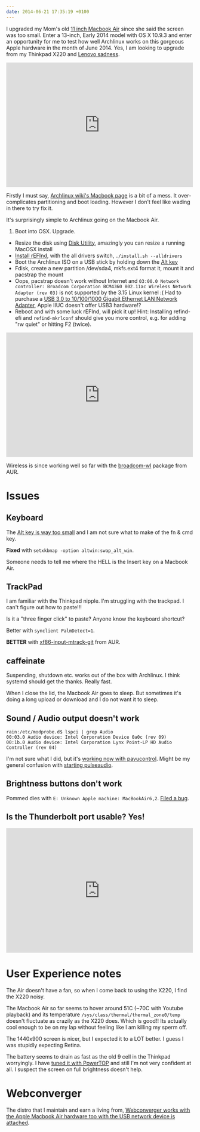 ```yaml
---
date: 2014-06-21 17:35:19 +0100
---
```


I upgraded my Mom's old [11 inch Macbook
Air](http://cgi.ebay.co.uk/ws/eBayISAPI.dll?ViewItem&item=221470328889) since
she said the screen was too small. Enter a 13-inch, Early 2014 model with OS X
10.9.3 and enter an opportunity for me to test how well Archlinux works on this
gorgeous Apple hardware in the month of June 2014. Yes, I am looking to upgrade
from my Thinkpad X220 and [Lenovo sadness](http://www.reddit.com/r/thinkpad).

<iframe src="https://www.flickr.com/photos/hendry/14287478567/player/" width="500" height="334" frameborder="0" allowfullscreen webkitallowfullscreen mozallowfullscreen oallowfullscreen msallowfullscreen></iframe>

Firstly I must say, [Archlinux wiki's Macbook
page](https://wiki.archlinux.org/index.php/MacBook) is a bit of a mess. It
over-complicates partitioning and boot loading. However I don't feel like
wading in there to try fix it.

It's surprisingly simple to Archlinux going on the Macbook Air.

1. Boot into OSX. Upgrade.
* Resize the disk using [Disk Utility](http://s.natalian.org/2014-06-21/DiskUtil.png), amazingly you can resize a running MacOSX install
* [Install rEFInd](http://s.natalian.org/2014-06-21/rEFInd.png), with the all drivers switch, `./install.sh --alldrivers`
* Boot the Archlinux ISO on a USB stick by holding down the [Alt key](https://www.flickr.com/photos/hendry/14287300829/)
* Fdisk, create a new partition /dev/sda4, mkfs.ext4 format it, mount it and pacstrap the mount
* Oops, pacstrap doesn't work without Internet and `03:00.0 Network controller: Broadcom Corporation BCM4360 802.11ac Wireless Network Adapter (rev 03)` is not supported by the 3.15 Linux kernel :( Had to purchase a [USB 3.0 to 10/100/1000 Gigabit Ethernet LAN Network Adapter](http://www.amazon.co.uk/gp/product/B00DNU8Y20/), Apple IIUC doesn't offer USB3 hardware!?
* Reboot and with some luck rEFInd, will pick it up! Hint: Installing refind-efi and `refind-mkrlconf` should give you more control, e.g. for adding "rw quiet" or hitting F2 (twice).

<iframe src="https://www.flickr.com/photos/hendry/14287303290/in/photostream/player/" width="500" height="334" frameborder="0" allowfullscreen webkitallowfullscreen mozallowfullscreen oallowfullscreen msallowfullscreen></iframe>

Wireless is since working well so far with the [broadcom-wl](https://aur.archlinux.org/packages/broadcom-wl/) package from AUR.

# Issues

## Keyboard

The [Alt key is way too small](https://www.flickr.com/photos/hendry/14287300829/) and I am not sure what to make of the fn & cmd key.

**Fixed** with `setxkbmap -option altwin:swap_alt_win`.

Someone needs to tell me where the HELL is the Insert key on a Macbook Air.

## TrackPad

I am familiar with the Thinkpad nipple. I'm struggling with the trackpad. I
can't figure out how to paste!!!

Is it a "three finger click" to paste? Anyone know the keyboard shortcut?

Better with `synclient PalmDetect=1`.

**BETTER** with [xf86-input-mtrack-git](https://github.com/BlueDragonX/xf86-input-mtrack) from AUR.

## caffeinate

Suspending, shutdown etc. works out of the box with Archlinux. I think systemd should get the thanks. Really fast.

When I close the lid, the Macbook Air goes to sleep. But sometimes it's doing a
long upload or download and I do not want it to sleep.

## Sound / Audio output doesn't work

	rain:/etc/modprobe.d$ lspci | grep Audio
	00:03.0 Audio device: Intel Corporation Device 0a0c (rev 09)
	00:1b.0 Audio device: Intel Corporation Lynx Point-LP HD Audio Controller (rev 04)

I'm not sure what I did, but it's [working now with pavucontrol](http://s.natalian.org/2014-06-22/macbook-air-sound.png). Might be my general confusion with [starting pulseaudio](https://bugs.archlinux.org/task/40001).

## Brightness buttons don't work

Pommed dies with `E: Unknown Apple machine: MacBookAir6,2`. [Filed a bug](https://github.com/bytbox/pommed-light/issues/17).

## Is the Thunderbolt port usable? Yes!

<iframe src="https://www.flickr.com/photos/hendry/14288409050/in/photostream/player/" width="500" height="334" frameborder="0" allowfullscreen webkitallowfullscreen mozallowfullscreen oallowfullscreen msallowfullscreen></iframe>

# User Experience notes

The Air doesn't have a fan, so when I come back to using the X220, I find the
X220 noisy.

The Macbook Air so far seems to hover around 51C (~70C with Youtube playback)
and its temperature `/sys/class/thermal/thermal_zone0/temp` doesn't fluctuate
as crazily as the X220 does. Which is good!! Its actually cool enough to be on
my lap without feeling like I am killing my sperm off.

The 1440x900 screen is nicer, but I expected it to a LOT better. I guess I was stupidly expecting Retina.

The battery seems to drain as fast as the old 9 cell in the Thinkpad worryingly. I have [tuned it with PowerTOP](http://dabase.com/blog/Systemd_powertop_tunables/) and still I'm not very confident at all. I suspect the screen on full brightness doesn't help.

# Webconverger

The distro that I maintain and earn a living from, [Webconverger works with the Apple Macbook Air hardware too with the USB network device is attached](http://youtu.be/g-JJioLq_T4).
